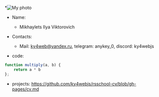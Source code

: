 *![My photo](/my_photo.jpg)

* Name:
    * Mikhaylets Ilya Viktorovich


* Contacts:
    * Mail: ky4web@yandex.ru, telegram: anykey_0, discord: ky4webjs


* code:
```javascript
function multiply(a, b) {
    return a * b
};
```

* projects:
https://github.com/ky4webjs/rsschool-cv/blob/gh-pages/cv.md